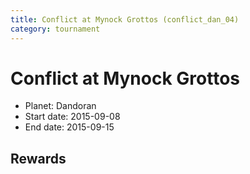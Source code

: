 ```yaml
---
title: Conflict at Mynock Grottos (conflict_dan_04)
category: tournament
---
```

# Conflict at Mynock Grottos

  * Planet: Dandoran
  * Start date: 2015-09-08
  * End date: 2015-09-15

## Rewards

